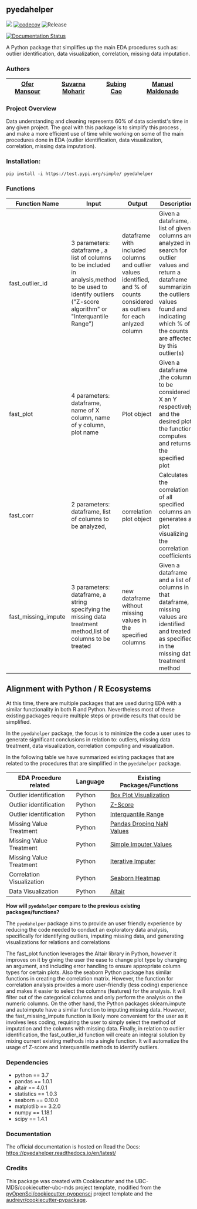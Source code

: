 ## pyedahelper 

![](https://github.com/UBC-MDS/pyedahelper/workflows/build/badge.svg) [![codecov](https://codecov.io/gh/UBC-MDS/pyedahelper/branch/master/graph/badge.svg)](https://codecov.io/gh/UBC-MDS/pyedahelper) ![Release](https://github.com/UBC-MDS/pyedahelper/workflows/Release/badge.svg)

[![Documentation Status](https://readthedocs.org/projects/pyedahelper/badge/?version=latest)](https://pyedahelper.readthedocs.io/en/latest/?badge=latest)

A Python package that simplifies up the main EDA procedures such as: outlier identification, data visualization, correlation, missing data imputation.

### Authors

| [Ofer Mansour](https://github.com/ofer-m) | [Suvarna Moharir](https://github.com/suvarna-m) | [Subing Cao ](https://github.com/scao1)| [Manuel Maldonado](https://github.com/manu2856)|
|:------------:|:--------------:|:--------------:|:--------------:|

### Project Overview

Data understanding and cleaning represents 60% of data scientist's time in any given project. 
The goal with this package is to simplify this process , and make a more efficient use of time while working on some of the main procedures done in EDA (outlier identification, data visualization, correlation, missing data imputation).  


### Installation:

```
pip install -i https://test.pypi.org/simple/ pyedahelper
```

### Functions


| Function Name | Input | Output | Description |
|-----------|------------|---------------|------------------|
|fast_outlier_id|3 parameters:   dataframe , a list of columns to be included in analysis,method to be used to identify outliers ("Z-score algorithm" or "Interquantile Range")| dataframe with included columns and outlier values identified, and % of counts considered as outliers for each anlyzed column| Given a dataframe, a list of given columns are analyzed in search for outlier values and return a dataframe summarizing the outliers values found and indicating which % of the counts are affected by this outlier(s)|
|fast_plot|4 parameters:  dataframe, name of X column, name of y column, plot name  | Plot object | Given a dataframe ,the columns to be considered X an Y respectively, and the desired plot; the function computes and returns the specified plot|
|fast_corr| 2 parameters: dataframe, list of columns to be analyzed, |correlation plot object| Calculates the correlation of all specified columns and generates a plot visualizing the correlation coefficients.|
|fast_missing_impute|3 parameters: dataframe, a string specifying the missing data treatment method,list of columns to be treated| new dataframe without missing values in the specified columns|Given a dataframe and a list of columns in that dataframe, missing values are identified and treated as specified in the missing data treatment method |





## Alignment with Python / R Ecosystems

At this time, there are multiple packages that are used during EDA with a similar functionality in both R and Python. Nevertheless most of these existing packages require multiple steps or provide results that could be simplified.

In the `pyedahelper` package, the focus is to minimize the code a user uses to generate significant conclusions in relation to: outliers, missing data treatment, data visualization, correlation computing and visualization.

In the following table we have summarized existing packages that are related to the procedures that are simplified in the `pyedahelper` package.


|EDA Procedure related|Language|Existing Packages/Functions|
|---------|--------|---------------------------|
|Outlier identification| Python|[Box Plot Visualization](https://matplotlib.org/3.1.1/api/_as_gen/matplotlib.pyplot.boxplot.html)
|Outlier identification| Python |[Z-Score ](https://docs.scipy.org/doc/scipy/reference/generated/scipy.stats.zscore.html)
  |Outlier identification| Python |[Interquantile Range](https://docs.scipy.org/doc/scipy/reference/generated/scipy.stats.iqr.html)
|Missing Value Treatment|Python| [Pandas Droping NaN Values](https://pandas.pydata.org/pandas-docs/stable/reference/api/pandas.DataFrame.dropna.html)
|Missing Value Treatment|Python| [Simple Imputer Values](https://scikit-learn.org/stable/modules/generated/sklearn.impute.SimpleImputer.html#sklearn.impute.SimpleImputer)
|Missing Value Treatment|Python| [Iterative Imputer](https://scikit-learn.org/stable/modules/generated/sklearn.impute.IterativeImputer.html#sklearn.impute.IterativeImputer)
|Correlation Visualization|Python| [Seaborn Heatmap](https://seaborn.pydata.org/generated/seaborn.heatmap.html)
|Data Visualization|Python| [Altair](https://altair-viz.github.io/)


**How will `pyedahelper` compare to the previous existing packages/functions?**

The `pyedahelper` package aims to provide an user friendly experience by reducing the code needed to conduct an exploratory data analysis, specifically for identifying outliers, imputing missing data, and generating visualizations for relations and correlations

The fast_plot function leverages the Altair library in Python, however it improves on it by giving the user the ease to change plot type by changing an argument, and including error handling to ensure appropriate column types for certain plots. Also the seaborn Python package has similar functions in creating the correlation matrix. However, the function for correlation analysis provides a more user-friendly (less coding) experience and makes it easier to select the columns (features) for the analysis. It will filter out of the categorical columns and only perform the analysis on the numeric columns.
On the other hand, the Python packages sklearn.impute and autoimpute have a similar function to imputing missing data. However, the fast_missing_impute function is likely more convenient for the user as it involves less coding, requiring the user to simply select the method of imputation and the columns with missing data. Finally, in relation to outlier identification, the fast_outlier_id function will create an integral solution by mixing current existing methods into a single function. It will automatize the usage of Z-score and Interquantile methods to identify outliers.

### Dependencies
- python == 3.7
- pandas == 1.0.1
- altair == 4.0.1
- statistics == 1.0.3
- seaborn == 0.10.0
- matplotlib == 3.2.0
- numpy == 1.18.1
- scipy == 1.4.1

### Documentation
The official documentation is hosted on Read the Docs: <https://pyedahelper.readthedocs.io/en/latest/>

### Credits
This package was created with Cookiecutter and the UBC-MDS/cookiecutter-ubc-mds project template, modified from the [pyOpenSci/cookiecutter-pyopensci](https://github.com/pyOpenSci/cookiecutter-pyopensci) project template and the [audreyr/cookiecutter-pypackage](https://github.com/audreyr/cookiecutter-pypackage).
